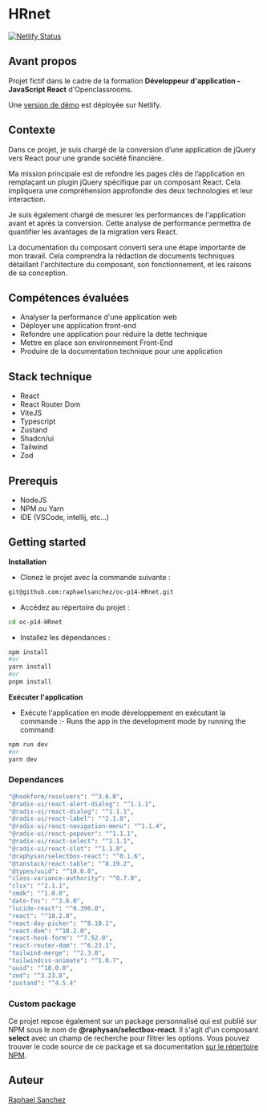 # HRnet

[![Netlify Status](https://api.netlify.com/api/v1/badges/485680a9-aab3-474e-b3f5-9b5174ab31d3/deploy-status)](https://app.netlify.com/sites/rs-p14-hrnet/deploys)

## Avant propos

Projet fictif dans le cadre de la formation **Développeur d'application - JavaScript React** d'Openclassrooms.

Une [version de démo](https://rs-p14-hrnet.netlify.app) est déployée sur Netlify.

## Contexte

Dans ce projet, je suis chargé de la conversion d’une application de jQuery vers React pour une grande société financière.

Ma mission principale est de refondre les pages clés de l’application en remplaçant un plugin jQuery spécifique par un composant React.
Cela impliquera une compréhension approfondie des deux technologies et leur interaction.

Je suis également chargé de mesurer les performances de l'application avant et après la conversion. Cette analyse de performance permettra de quantifier les avantages de la migration vers React.

La documentation du composant converti sera une étape importante de mon travail. Cela comprendra la rédaction de documents techniques détaillant l'architecture du composant, son fonctionnement, et les raisons de sa conception.

## Compétences évaluées

-   Analyser la performance d'une application web
-   Déployer une application front-end
-   Refondre une application pour réduire la dette technique
-   Mettre en place son environnement Front-End
-   Produire de la documentation technique pour une application

## Stack technique

-   React
-   React Router Dom
-   ViteJS
-   Typescript
-   Zustand
-   Shadcn/ui
-   Tailwind
-   Zod

## Prerequis

-   NodeJS
-   NPM ou Yarn
-   IDE (VSCode, intellij, etc...)

## Getting started

**Installation**

-   Clonez le projet avec la commande suivante :

```bash
git@github.com:raphaelsanchez/oc-p14-HRnet.git
```

-   Accédez au répertoire du projet :

```bash
cd oc-p14-HRnet
```

-   Installez les dépendances :

```bash
npm install
#or
yarn install
#or
pnpm install
```

**Exécuter l'application**

-   Exécute l'application en mode développement en exécutant la commande :- Runs the app in the development mode by running the command:

```bash
npm run dev
#or
yarn dev
```

### Dependances

```bash
"@hookform/resolvers": "^3.6.0",
"@radix-ui/react-alert-dialog": "^1.1.1",
"@radix-ui/react-dialog": "^1.1.1",
"@radix-ui/react-label": "^2.1.0",
"@radix-ui/react-navigation-menu": "^1.1.4",
"@radix-ui/react-popover": "^1.1.1",
"@radix-ui/react-select": "^2.1.1",
"@radix-ui/react-slot": "^1.1.0",
"@raphysan/selectbox-react": "^0.1.6",
"@tanstack/react-table": "^8.19.2",
"@types/uuid": "^10.0.0",
"class-variance-authority": "^0.7.0",
"clsx": "^2.1.1",
"cmdk": "^1.0.0",
"date-fns": "^3.6.0",
"lucide-react": "^0.390.0",
"react": "^18.2.0",
"react-day-picker": "^8.10.1",
"react-dom": "^18.2.0",
"react-hook-form": "^7.52.0",
"react-router-dom": "^6.23.1",
"tailwind-merge": "^2.3.0",
"tailwindcss-animate": "^1.0.7",
"uuid": "^10.0.0",
"zod": "^3.23.8",
"zustand": "^4.5.4"
```

### Custom package

Ce projet repose également sur un package personnalisé qui est publié sur NPM sous le nom de **@raphysan/selectbox-react**. Il s'agit d'un composant **select** avec un champ de recherche pour filtrer les options. Vous pouvez trouver le code source de ce package et sa documentation [sur le répertoire NPM](https://www.npmjs.com/package/@raphysan/selectbox-react).

## Auteur

[Raphael Sanchez](https://www.linkedin.com/in/raphael-sanchez-design/)

```

```

